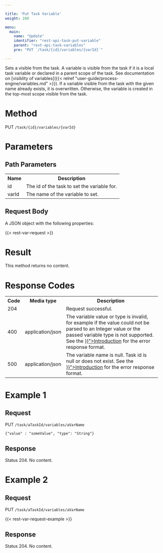 ```yaml
---

title: 'Put Task Variable'
weight: 280

menu:
  main:
    name: "Update"
    identifier: "rest-api-task-put-variable"
    parent: "rest-api-task-variables"
    pre: "PUT `/task/{id}/variables/{varId}`"

---
```



Sets a visible from the task.
A variable is visible from the task if it is a local task variable or declared in a parent scope of the task. See documentation on [visiblity of variables]({{< relref "user-guide/process-engine/variables.md" >}}).
If a variable visible from the task with the given name already exists, it is overwritten. Otherwise, the variable is created in the top-most scope visible from the task.

# Method

PUT `/task/{id}/variables/{varId}`


# Parameters
  
## Path Parameters

<table class="table table-striped">
  <tr>
    <th>Name</th>
    <th>Description</th>
  </tr>
  <tr>
    <td>id</td>
    <td>The id of the task to set the variable for.</td>
  </tr>
  <tr>
    <td>varId</td>
    <td>The name of the variable to set.</td>
  </tr>
</table>

## Request Body

A JSON object with the following properties:

{{< rest-var-request >}}


# Result

This method returns no content.

  
# Response Codes

<table class="table table-striped">
  <tr>
    <th>Code</th>
    <th>Media type</th>
    <th>Description</th>
  </tr>
  <tr>
    <td>204</td>
    <td></td>
    <td>Request successful.</td>
  </tr>
  <tr>
    <td>400</td>
    <td>application/json</td>
    <td>The variable value or type is invalid, for example if the value could not be parsed to an Integer value or the passed variable type is not supported. See the <a href="{{< relref "reference/rest/overview/index.md#error-handling" >}}">Introduction</a> for the error response format.</td>
  </tr>
  <tr>
    <td>500</td>
    <td>application/json</td>
    <td>The variable name is null. Task id is null or does not exist. See the <a href="{{< relref "reference/rest/overview/index.md#error-handling" >}}">Introduction</a> for the error response format.</td>
  </tr>      
</table>


# Example 1

## Request

PUT `/task/aTaskId/variables/aVarName`
  
    {"value" : "someValue", "type": "String"}
     
## Response
    
Status 204. No content.


# Example 2

## Request

PUT `/task/aTaskId/variables/aVarName`
  
{{< rest-var-request-example >}}
     
## Response
    
Status 204. No content.